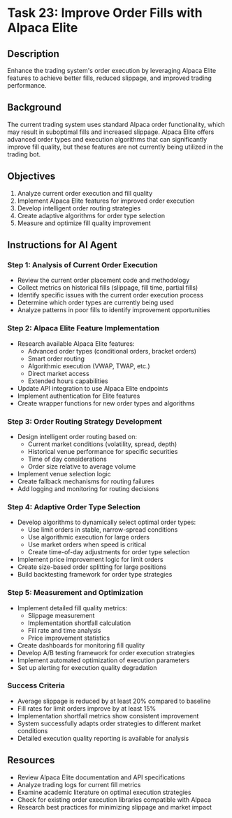 # Task 23: Improve Order Fills with Alpaca Elite

## Description
Enhance the trading system's order execution by leveraging Alpaca Elite features to achieve better fills, reduced slippage, and improved trading performance.

## Background
The current trading system uses standard Alpaca order functionality, which may result in suboptimal fills and increased slippage. Alpaca Elite offers advanced order types and execution algorithms that can significantly improve fill quality, but these features are not currently being utilized in the trading bot.

## Objectives
1. Analyze current order execution and fill quality
2. Implement Alpaca Elite features for improved order execution
3. Develop intelligent order routing strategies
4. Create adaptive algorithms for order type selection
5. Measure and optimize fill quality improvement

## Instructions for AI Agent

### Step 1: Analysis of Current Order Execution
- Review the current order placement code and methodology
- Collect metrics on historical fills (slippage, fill time, partial fills)
- Identify specific issues with the current order execution process
- Determine which order types are currently being used
- Analyze patterns in poor fills to identify improvement opportunities

### Step 2: Alpaca Elite Feature Implementation
- Research available Alpaca Elite features:
  - Advanced order types (conditional orders, bracket orders)
  - Smart order routing
  - Algorithmic execution (VWAP, TWAP, etc.)
  - Direct market access
  - Extended hours capabilities
- Update API integration to use Alpaca Elite endpoints
- Implement authentication for Elite features
- Create wrapper functions for new order types and algorithms

### Step 3: Order Routing Strategy Development
- Design intelligent order routing based on:
  - Current market conditions (volatility, spread, depth)
  - Historical venue performance for specific securities
  - Time of day considerations
  - Order size relative to average volume
- Implement venue selection logic
- Create fallback mechanisms for routing failures
- Add logging and monitoring for routing decisions

### Step 4: Adaptive Order Type Selection
- Develop algorithms to dynamically select optimal order types:
  - Use limit orders in stable, narrow-spread conditions
  - Use algorithmic execution for large orders
  - Use market orders when speed is critical
  - Create time-of-day adjustments for order type selection
- Implement price improvement logic for limit orders
- Create size-based order splitting for large positions
- Build backtesting framework for order type strategies

### Step 5: Measurement and Optimization
- Implement detailed fill quality metrics:
  - Slippage measurement
  - Implementation shortfall calculation
  - Fill rate and time analysis
  - Price improvement statistics
- Create dashboards for monitoring fill quality
- Develop A/B testing framework for order execution strategies
- Implement automated optimization of execution parameters
- Set up alerting for execution quality degradation

### Success Criteria
- Average slippage is reduced by at least 20% compared to baseline
- Fill rates for limit orders improve by at least 15%
- Implementation shortfall metrics show consistent improvement
- System successfully adapts order strategies to different market conditions
- Detailed execution quality reporting is available for analysis

## Resources
- Review Alpaca Elite documentation and API specifications
- Analyze trading logs for current fill metrics
- Examine academic literature on optimal execution strategies
- Check for existing order execution libraries compatible with Alpaca
- Research best practices for minimizing slippage and market impact 